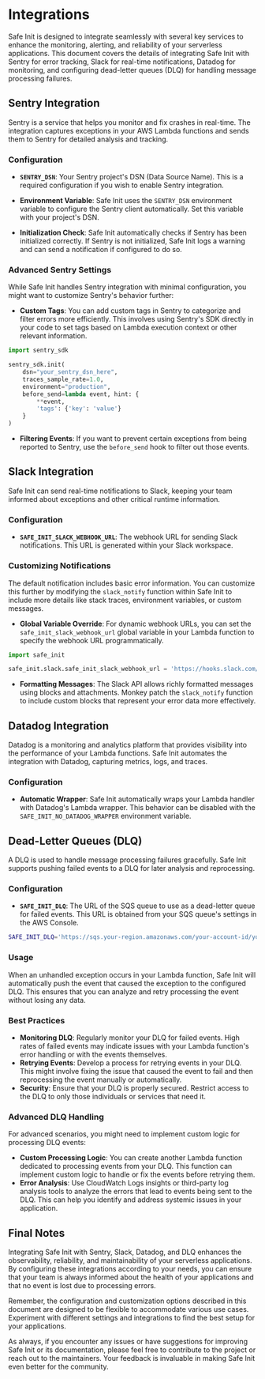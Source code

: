 # Integrations

Safe Init is designed to integrate seamlessly with several key services to enhance the monitoring, alerting, and reliability of your serverless applications. This document covers the details of integrating Safe Init with Sentry for error tracking, Slack for real-time notifications, Datadog for monitoring, and configuring dead-letter queues (DLQ) for handling message processing failures.

## Sentry Integration

Sentry is a service that helps you monitor and fix crashes in real-time. The integration captures exceptions in your AWS Lambda functions and sends them to Sentry for detailed analysis and tracking.

### Configuration

- **`SENTRY_DSN`**: Your Sentry project's DSN (Data Source Name). This is a required configuration if you wish to enable Sentry integration.

- **Environment Variable**: Safe Init uses the `SENTRY_DSN` environment variable to configure the Sentry client automatically. Set this variable with your project's DSN.

- **Initialization Check**: Safe Init automatically checks if Sentry has been initialized correctly. If Sentry is not initialized, Safe Init logs a warning and can send a notification if configured to do so.

### Advanced Sentry Settings

While Safe Init handles Sentry integration with minimal configuration, you might want to customize Sentry's behavior further:

- **Custom Tags**: You can add custom tags in Sentry to categorize and filter errors more efficiently. This involves using Sentry's SDK directly in your code to set tags based on Lambda execution context or other relevant information.

```python
import sentry_sdk

sentry_sdk.init(
    dsn="your_sentry_dsn_here",
    traces_sample_rate=1.0,
    environment="production",
    before_send=lambda event, hint: {
        **event,
        'tags': {'key': 'value'}
    }
)
```

- **Filtering Events**: If you want to prevent certain exceptions from being reported to Sentry, use the `before_send` hook to filter out those events.

## Slack Integration

Safe Init can send real-time notifications to Slack, keeping your team informed about exceptions and other critical runtime information.

### Configuration

- **`SAFE_INIT_SLACK_WEBHOOK_URL`**: The webhook URL for sending Slack notifications. This URL is generated within your Slack workspace.

### Customizing Notifications

The default notification includes basic error information. You can customize this further by modifying the `slack_notify` function within Safe Init to include more details like stack traces, environment variables, or custom messages.

- **Global Variable Override**: For dynamic webhook URLs, you can set the `safe_init_slack_webhook_url` global variable in your Lambda function to specify the webhook URL programmatically.

```python
import safe_init

safe_init.slack.safe_init_slack_webhook_url = 'https://hooks.slack.com/services/xxx/yyy/zzz'
```

- **Formatting Messages**: The Slack API allows richly formatted messages using blocks and attachments. Monkey patch the `slack_notify` function to include custom blocks that represent your error data more effectively.

## Datadog Integration

Datadog is a monitoring and analytics platform that provides visibility into the performance of your Lambda functions. Safe Init automates the integration with Datadog, capturing metrics, logs, and traces.

### Configuration

- **Automatic Wrapper**: Safe Init automatically wraps your Lambda handler with Datadog's Lambda wrapper. This behavior can be disabled with the `SAFE_INIT_NO_DATADOG_WRAPPER` environment variable.


## Dead-Letter Queues (DLQ)

A DLQ is used to handle message processing failures gracefully. Safe Init supports pushing failed events to a DLQ for later analysis and reprocessing.

### Configuration

- **`SAFE_INIT_DLQ`**: The URL of the SQS queue to use as a dead-letter queue for failed events. This URL is obtained from your SQS queue's settings in the AWS Console.

```bash
SAFE_INIT_DLQ='https://sqs.your-region.amazonaws.com/your-account-id/your-dlq-name'
```

### Usage

When an unhandled exception occurs in your Lambda function, Safe Init will automatically push the event that caused the exception to the configured DLQ. This ensures that you can analyze and retry processing the event without losing any data.

### Best Practices

- **Monitoring DLQ**: Regularly monitor your DLQ for failed events. High rates of failed events may indicate issues with your Lambda function's error handling or with the events themselves.
- **Retrying Events**: Develop a process for retrying events in your DLQ. This might involve fixing the issue that caused the event to fail and then reprocessing the event manually or automatically.
- **Security**: Ensure that your DLQ is properly secured. Restrict access to the DLQ to only those individuals or services that need it.

### Advanced DLQ Handling

For advanced scenarios, you might need to implement custom logic for processing DLQ events:

- **Custom Processing Logic**: You can create another Lambda function dedicated to processing events from your DLQ. This function can implement custom logic to handle or fix the events before retrying them.
- **Error Analysis**: Use CloudWatch Logs insights or third-party log analysis tools to analyze the errors that lead to events being sent to the DLQ. This can help you identify and address systemic issues in your application.

## Final Notes

Integrating Safe Init with Sentry, Slack, Datadog, and DLQ enhances the observability, reliability, and maintainability of your serverless applications. By configuring these integrations according to your needs, you can ensure that your team is always informed about the health of your applications and that no event is lost due to processing errors.

Remember, the configuration and customization options described in this document are designed to be flexible to accommodate various use cases. Experiment with different settings and integrations to find the best setup for your applications.

As always, if you encounter any issues or have suggestions for improving Safe Init or its documentation, please feel free to contribute to the project or reach out to the maintainers. Your feedback is invaluable in making Safe Init even better for the community.
